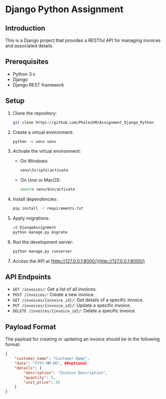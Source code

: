 # Django Python Assignment

## Introduction

This is a Django project that provides a RESTful API for managing invoices and associated details.

## Prerequisites

- Python 3.x
- Django
- Django REST framework

## Setup

1. Clone the repository:

    ```bash
    git clone https://github.com/PhaleshM/Assignment_Django_Python
    ```

2. Create a virtual environment:

    ```bash
    python -m venv venv
    ```

3. Activate the virtual environment:

    - On Windows:

        ```bash
        venv\Scripts\activate
        ```

    - On Unix or MacOS:

        ```bash
        source venv/bin/activate
        ```

4. Install dependencies:

    ```bash
    pip install -r requirements.txt
    ```

5. Apply migrations:

    ```bash
    cd DjangoAssignment
    python manage.py migrate
    ```

6. Run the development server:

    ```bash
    python manage.py runserver
    ```

7. Access the API at [http://127.0.0.1:8000/](http://127.0.0.1:8000/)

## API Endpoints

- `GET /invoices/`: Get a list of all invoices.
- `POST /invoices/`: Create a new invoice.
- `GET /invoices/{invoice_id}/`: Get details of a specific invoice.
- `PUT /invoices/{invoice_id}/`: Update a specific invoice.
- `DELETE /invoices/{invoice_id}/`: Delete a specific invoice.

## Payload Format

The payload for creating or updating an invoice should be in the following format:

```json
{
    "customer_name": "Customer Name",
    "date": "YYYY-MM-DD", ##optional
    "details": {
        "description": "Invoice Description",
        "quantity": 5,
        "unit_price": 20
    }
}
